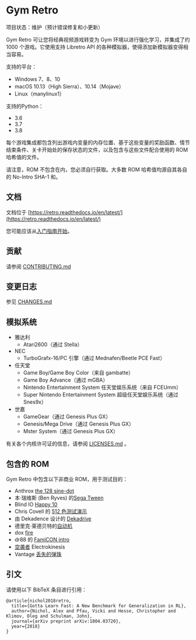 # Gym Retro
项目状态：维护（预计错误修复和小更新）

Gym Retro 可让您将经典视频游戏转变为 Gym 环境以进行强化学习，并集成了约 1000 个游戏。它使用支持 Libretro API 的各种模拟器，使得添加新模拟器变得相当容易。

支持的平台：

- Windows 7、8、10
- macOS 10.13（High Sierra）、10.14（Mojave）
- Linux（manylinux1）

支持的Python：

- 3.6
- 3.7
- 3.8

每个游戏集成都包含列出游戏内变量的内存位置、基于这些变量的奖励函数、情节结束条件、关卡开始处的保存状态的文件，以及包含与这些文件配合使用的 ROM 哈希值的文件。

请注意，ROM 不包含在内，您必须自行获取。大多数 ROM 哈希值均源自其各自的 No-Intro SHA-1 和。

## 文档
文档位于 [https://retro.readthedocs.io/en/latest/](https://retro.readthedocs.io/en/latest/)

您可能应该从[入门指南开始](https://retro.readthedocs.io/en/latest/getting_started.html)。
## 贡献
请参阅 [CONTRIBUTING.md](https://github.com/openai/retro/blob/master/CONTRIBUTING.md)
## 变更日志
参见 [CHANGES.md](https://github.com/openai/retro/blob/master/CHANGES.md)

## 模拟系统
- 雅达利
	- Atari2600（通过 Stella）
- NEC
	- TurboGrafx-16/PC 引擎（通过 Mednafen/Beetle PCE Fast）
- 任天堂
	- Game Boy/Game Boy Color（来自 gambatte）
	- Game Boy Advance（通过 mGBA）
	- Nintendo Entertainment System 任天堂娱乐系统（来自 FCEUmm）
	- Super Nintendo Entertainment System 超级任天堂娱乐系统（通过 Snes9x）
- 世嘉
	- GameGear（通过 Genesis Plus GX）
	- Genesis/Mega Drive（通过 Genesis Plus GX）
	- Mster System（通过 Genesis Plus GX）

有关各个内核许可证的信息，请参阅 [LICENSES.md](https://github.com/openai/retro/blob/master/LICENSES.md) 。

## 包含的 ROM
Gym Retro 中包含以下非商业 ROM，用于测试目的：

- Anthrox [the 128 sine-dot](http://www.pouet.net/prod.php?which=2762)
- 本·瑞维斯 (Ben Ryves) 的[Sega Tween](https://pdroms.de/files/gamegear/sega-tween)
- Blind IO [Happy 10](http://www.pouet.net/prod.php?which=52716) 
- Chris Covell 的 [512 色测试演示](https://pdroms.de/files/pcengine/512-colour-test-demo)
- 由 Dekadence 设计的 [Dekadrive](http://www.pouet.net/prod.php?which=67142)
- 德里克·莱德贝特的[自动机](https://pdroms.de/files/atari2600/automaton-minigame-compo-2003)
- dox [fire](http://privat.bahnhof.se/wb800787/gb/demo/64/)
- dr88 的 [FamiCON intro](http://www.pouet.net/prod.php?which=53497)
- [空袭者](https://pdroms.de/genesis/airstriker-v1-50-genesis-game) Electrokinesis
- Vantage [丢失的弹珠](https://pdroms.de/files/gameboyadvance/lost-marbles)

## 引文
请使用以下 BibTeX 条目进行引用：

	@article{nichol2018retro,
	  title={Gotta Learn Fast: A New Benchmark for Generalization in RL},
	  author={Nichol, Alex and Pfau, Vicki and Hesse, Christopher and Klimov, Oleg and Schulman, John},
	  journal={arXiv preprint arXiv:1804.03720},
	  year={2018}
	}